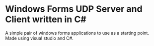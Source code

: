 # Windows Forms UDP Server and Client written in C#
A simple pair of windows forms applications to use as a starting point.
Made using visual studio and C#.
